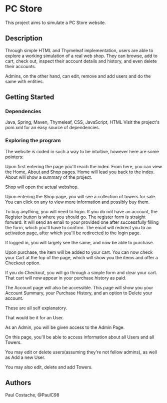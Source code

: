 # PC Store

This project aims to simulate a PC Store website.

## Description

Through simple HTML and Thymeleaf implementation, users are able to explore a working simulation of a real web shop.
They can browse, add to cart, check out, inspect their account details and history, and even delete their accounts.

Admins, on the other hand, can edit, remove and add users and do the same with entities.

## Getting Started

### Dependencies

Java, Spring, Maven, Thymeleaf, CSS, JavaScript, HTML
Visit the project's pom.xml for an easy source of dependencies.

### Exploring the program

The website is coded in such a way to be intuitive, however here are some pointers:

Upon first entering the page you'll reach the index.
From here, you can view the Home, About and Shop pages.
Home will lead you back to the index.
About will show a summary of the project.

Shop will open the actual webshop.

Upon entering the Shop page, you will see a collection of towers for sale.
You can click on any to view more information and possibly buy them.

To buy anything, you will need to login.
If you do not have an account, the Register button is where you should go.
The register form is straight forward. It will send an email to your provided one after successfully filling the form, which you'll have to confirm.
The email will redirect you to an activation page, after which you'll be redirected to the login page.

If logged in, you will largely see the same, and now be able to purchase.

Upon purchase, the item will be added to your cart. You can now check your Cart at the top of the page, which will show you the items and offer a Checkout option.

If you do Checkout, you will go through a simple form and clear your cart. That cart will now appear in your purchase history as paid.

The Account page will also be accessible. This page will show you your Account Summary, your Purchase History, and an option to Delete your account.

These are all self explanatory.

That would be it for an User.


As an Admin, you will be given access to the Admin Page.

On this page, you'll be able to access information about all Users and all Towers.

You may edit or delete users(assuming they're not fellow admins), as well as Add a new User.

You may also edit, delete and add Towers.


## Authors

Paul Costache, @PaulC98
